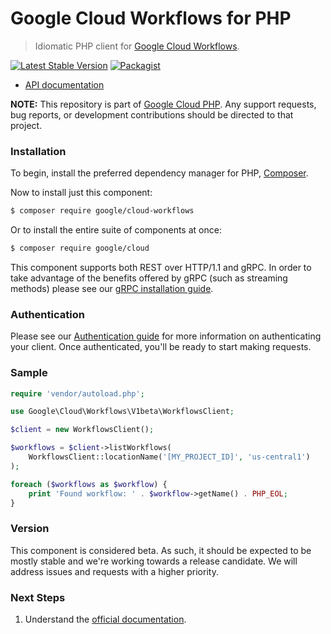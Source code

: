 # Google Cloud Workflows for PHP

> Idiomatic PHP client for [Google Cloud Workflows](https://cloud.google.com/workflows).

[![Latest Stable Version](https://poser.pugx.org/google/cloud-workflows/v/stable)](https://packagist.org/packages/google/cloud-workflows) [![Packagist](https://img.shields.io/packagist/dm/google/cloud-workflows.svg)](https://packagist.org/packages/google/cloud-workflows)

* [API documentation](http://googleapis.github.io/google-cloud-php/#/docs/cloud-workflows/latest/workflows/readme)

**NOTE:** This repository is part of [Google Cloud PHP](https://github.com/googleapis/google-cloud-php). Any
support requests, bug reports, or development contributions should be directed to
that project.

### Installation

To begin, install the preferred dependency manager for PHP, [Composer](https://getcomposer.org/).

Now to install just this component:

```sh
$ composer require google/cloud-workflows
```

Or to install the entire suite of components at once:

```sh
$ composer require google/cloud
```

This component supports both REST over HTTP/1.1 and gRPC. In order to take advantage of the benefits offered by gRPC (such as streaming methods)
please see our [gRPC installation guide](https://cloud.google.com/php/grpc).

### Authentication

Please see our [Authentication guide](https://github.com/googleapis/google-cloud-php/blob/main/AUTHENTICATION.md) for more information
on authenticating your client. Once authenticated, you'll be ready to start making requests.

### Sample

```php
require 'vendor/autoload.php';

use Google\Cloud\Workflows\V1beta\WorkflowsClient;

$client = new WorkflowsClient();

$workflows = $client->listWorkflows(
    WorkflowsClient::locationName('[MY_PROJECT_ID]', 'us-central1')
);

foreach ($workflows as $workflow) {
    print 'Found workflow: ' . $workflow->getName() . PHP_EOL;
}
```

### Version

This component is considered beta. As such, it should be expected to be mostly
stable and we're working towards a release candidate. We will address issues
and requests with a higher priority.

### Next Steps

1. Understand the [official documentation](https://cloud.google.com/workflows/docs).
